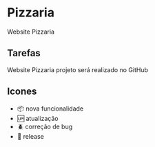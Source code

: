 # Pizzaria
 Website Pizzaria

## Tarefas

Website Pizzaria projeto será realizado no GitHub

## Icones

- :package: nova funcionalidade
- :up: atualização
- :beetle: correção de bug
- :checkered_flag: release
